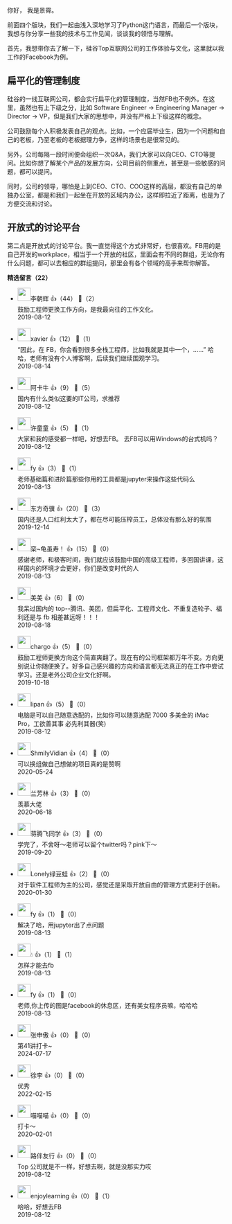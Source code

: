 你好， 我是景霄。

前面四个版块，我们一起由浅入深地学习了Python这门语言，而最后一个版块，我想与你分享一些我的技术与工作见闻，谈谈我的领悟与理解。

首先，我想带你去了解一下，硅谷Top互联网公司的工作体验与文化，这里就以我工作的Facebook为例。

## 扁平化的管理制度

硅谷的一线互联网公司，都会实行扁平化的管理制度，当然FB也不例外。在这里，虽然也有上下级之分，比如 Software Engineer -&gt; Engineering Manager -&gt; Director -&gt; VP，但是我们大家的思想中，并没有严格上下级这样的概念。

公司鼓励每个人积极发表自己的观点。比如，一个应届毕业生，因为一个问题和自己的老板，乃至老板的老板据理力争，这样的场景也是很常见的。

另外，公司每隔一段时间便会组织一次Q&amp;A，我们大家可以向CEO、CTO等提问。比如你想了解某个产品的发展方向，公司目前的侧重点，甚至是一些敏感的问题，都可以提问。

同时，公司的领导，哪怕是上到CEO、CTO、COO这样的高层，都没有自己的单独办公室，都是和我们一起坐在开放的区域内办公，这样即拉近了距离，也是为了方便交流和讨论。

## 开放式的讨论平台

第二点是开放式的讨论平台。我一直觉得这个方式非常好，也很喜欢。FB用的是自己开发的workplace，相当于一个开放的社区，里面会有不同的群组，无论你有什么问题，都可以去相应的群组提问，那里会有各个领域的高手来帮你解答。
<div><strong>精选留言（22）</strong></div><ul>
<li><img src="https://static001.geekbang.org/account/avatar/00/11/97/b7/d5a83264.jpg" width="30px"><span>李朝辉</span> 👍（44） 💬（2）<div>鼓励工程师更换工作方向，是我最向往的工作文化。</div>2019-08-12</li><br/><li><img src="https://static001.geekbang.org/account/avatar/00/12/f7/f8/3c0a6854.jpg" width="30px"><span>xavier</span> 👍（12） 💬（1）<div>“因此，在 FB，你会看到很多全栈工程师，比如我就是其中一个，......”
哈哈，老师有没有个人博客啊，后续我们继续围观学习。</div>2019-08-14</li><br/><li><img src="https://static001.geekbang.org/account/avatar/00/0f/99/27/47aa9dea.jpg" width="30px"><span>阿卡牛</span> 👍（9） 💬（5）<div>国内有什么类似这要的IT公司，求推荐</div>2019-08-12</li><br/><li><img src="https://static001.geekbang.org/account/avatar/00/0f/4d/fd/0aa0e39f.jpg" width="30px"><span>许童童</span> 👍（5） 💬（1）<div>大家和我的感受都一样吧，好想去FB。
去FB可以用Windows的台式机吗？</div>2019-08-12</li><br/><li><img src="http://thirdwx.qlogo.cn/mmopen/vi_32/jsMMDDzhbsTzhicsGZiaeV0PWSnAS0fBlb1r6CsuB32vr3hRwV9UubmfHQx45v7jtaXajPlQ8kQ17b3zpQzHmqVw/132" width="30px"><span>fy</span> 👍（3） 💬（1）<div>老师基础篇和进阶篇那些你用的工具都是jupyter来操作这些代码么
</div>2019-08-13</li><br/><li><img src="https://static001.geekbang.org/account/avatar/00/14/ac/62/37912d51.jpg" width="30px"><span>东方奇骥</span> 👍（20） 💬（3）<div>国内还是人口红利太大了，都在尽可能压榨员工，总体没有那么好的氛围</div>2019-12-14</li><br/><li><img src="https://static001.geekbang.org/account/avatar/00/16/f5/9f/1509d389.jpg" width="30px"><span>栾~龟虽寿！</span> 👍（15） 💬（0）<div>感谢老师，和极客时间，我们就应该鼓励中国的高级工程师，多回国讲课，这样国内的环境才会更好，你们是改变时代的人</div>2019-08-13</li><br/><li><img src="https://static001.geekbang.org/account/avatar/00/11/86/06/72b01bb7.jpg" width="30px"><span>美美</span> 👍（6） 💬（0）<div>我呆过国内的 top--腾讯、美团，但扁平化、工程师文化、不重复造轮子、福利还是与 fb 相差甚远呀！！！</div>2019-08-18</li><br/><li><img src="https://static001.geekbang.org/account/avatar/00/10/f4/80/ba0c439f.jpg" width="30px"><span>chargo</span> 👍（5） 💬（0）<div>鼓励工程师更换方向这个简直爽翻了。现在有的公司框架都万年不变。方向更别说让你随便换了。好多自己感兴趣的方向和语言都无法真正的在工作中尝试学习。还是老外公司企业文化好啊。</div>2019-10-18</li><br/><li><img src="https://static001.geekbang.org/account/avatar/00/14/8f/84/2c2d8c47.jpg" width="30px"><span>lipan</span> 👍（5） 💬（0）<div>电脑是可以自己随意选配的，比如你可以随意选配 7000 多美金的 iMac Pro，工欲善其事 必先利其器(笑)</div>2019-08-12</li><br/><li><img src="https://static001.geekbang.org/account/avatar/00/11/f6/0f/0499db2c.jpg" width="30px"><span>ShmilyVidian</span> 👍（4） 💬（0）<div>可以换组做自己想做的项目真的是赞啊</div>2020-05-24</li><br/><li><img src="https://static001.geekbang.org/account/avatar/00/1a/c5/29/4848464f.jpg" width="30px"><span>兰芳林</span> 👍（3） 💬（0）<div>羡慕大佬</div>2020-06-18</li><br/><li><img src="https://static001.geekbang.org/account/avatar/00/19/1c/61/0ca1ca43.jpg" width="30px"><span>蒋腾飞同学</span> 👍（3） 💬（0）<div>学完了，不舍呀～老师可以留个twitter吗？pink下～</div>2019-09-20</li><br/><li><img src="https://static001.geekbang.org/account/avatar/00/0f/f1/31/5001390b.jpg" width="30px"><span>Lonely绿豆蛙</span> 👍（2） 💬（0）<div>对于软件工程师为主的公司，感觉还是采取开放自由的管理方式更利于创新。</div>2020-01-30</li><br/><li><img src="http://thirdwx.qlogo.cn/mmopen/vi_32/jsMMDDzhbsTzhicsGZiaeV0PWSnAS0fBlb1r6CsuB32vr3hRwV9UubmfHQx45v7jtaXajPlQ8kQ17b3zpQzHmqVw/132" width="30px"><span>fy</span> 👍（1） 💬（0）<div>解决了哈，用jupyter出了点问题</div>2019-08-13</li><br/><li><img src="https://static001.geekbang.org/account/avatar/00/17/87/26/9cf18fd2.jpg" width="30px"><span>💧</span> 👍（1） 💬（1）<div>怎样才能去fb</div>2019-08-13</li><br/><li><img src="http://thirdwx.qlogo.cn/mmopen/vi_32/jsMMDDzhbsTzhicsGZiaeV0PWSnAS0fBlb1r6CsuB32vr3hRwV9UubmfHQx45v7jtaXajPlQ8kQ17b3zpQzHmqVw/132" width="30px"><span>fy</span> 👍（1） 💬（0）<div>老师,你上传的图是facebook的休息区，还有美女程序员嘛，哈哈哈</div>2019-08-13</li><br/><li><img src="https://static001.geekbang.org/account/avatar/00/12/0a/a4/828a431f.jpg" width="30px"><span>张申傲</span> 👍（0） 💬（0）<div>第41讲打卡~</div>2024-07-17</li><br/><li><img src="https://static001.geekbang.org/account/avatar/00/12/83/8d/03cac826.jpg" width="30px"><span>徐李</span> 👍（0） 💬（0）<div>优秀</div>2022-02-15</li><br/><li><img src="https://static001.geekbang.org/account/avatar/00/12/7d/41/3c5b770b.jpg" width="30px"><span>喵喵喵</span> 👍（0） 💬（0）<div>打卡～</div>2020-02-01</li><br/><li><img src="https://static001.geekbang.org/account/avatar/00/16/fe/9e/8165b0a0.jpg" width="30px"><span>路伴友行</span> 👍（0） 💬（0）<div>Top 公司就是不一样，好想去啊，就是没那实力哎</div>2019-08-12</li><br/><li><img src="https://static001.geekbang.org/account/avatar/00/0f/43/2d/af86d73f.jpg" width="30px"><span>enjoylearning</span> 👍（0） 💬（1）<div>哈哈，好想去FB</div>2019-08-12</li><br/>
</ul>